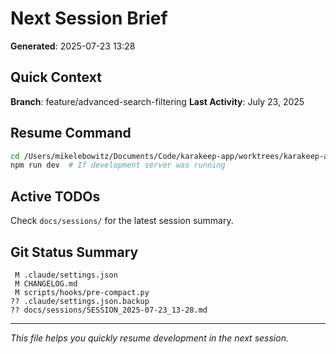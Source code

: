 # Next Session Brief

**Generated**: 2025-07-23 13:28

## Quick Context

**Branch**: feature/advanced-search-filtering
**Last Activity**: July 23, 2025

## Resume Command

```bash
cd /Users/mikelebowitz/Documents/Code/karakeep-app/worktrees/karakeep-app-creation/karakeep-frontend-repo
npm run dev  # If development server was running
```

## Active TODOs

Check `docs/sessions/` for the latest session summary.

## Git Status Summary

```
 M .claude/settings.json
 M CHANGELOG.md
 M scripts/hooks/pre-compact.py
?? .claude/settings.json.backup
?? docs/sessions/SESSION_2025-07-23_13-28.md

```

---

*This file helps you quickly resume development in the next session.*
